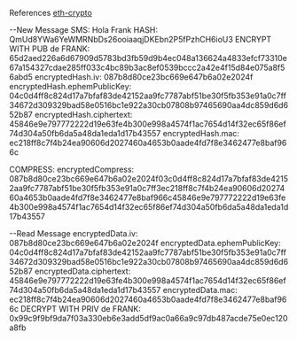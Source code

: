References [eth-crypto](https://github.com/pubkey/eth-crypto#decryptwithprivatekey)

--New Message
SMS: Hola Frank
HASH: QmUd8YWa6YeWMRNbDs26ooiaaqjDKEbn2P5fPzhCH6ioU3
ENCRYPT WITH PUB de FRANK:
65d2aed226a6d67909d5783bd3fb59d9b4ec048a136624a4833efcf73310e67a154327cdae285ff033c4bc89b3ac8ef0539bccc2a42e4f15d84e075a8f56abd5
encryptedHash.iv: 087b8d80ce23bc669e647b6a02e2024f
encryptedHash.ephemPublicKey: 04c0d4ff8c824d17a7bfaf83de42152aa9fc7787abf51be30f5fb353e91a0c7ff34672d309329bad58e0516bc1e922a30cb07808b97465690aa4dc859d6d652b87
encryptedHash.ciphertext: 45846e9e797772222d19e63fe4b300e998a4574f1ac7654d14f32ec65f86ef74d304a50fb6da5a48da1eda1d17b43557
encryptedHash.mac: ec218ff8c7f4b24ea90606d2027460a4653b0aade4fd7f8e3462477e8baf966c

COMPRESS:
encryptedCompress: 087b8d80ce23bc669e647b6a02e2024f03c0d4ff8c824d17a7bfaf83de42152aa9fc7787abf51be30f5fb353e91a0c7ff3ec218ff8c7f4b24ea90606d2027460a4653b0aade4fd7f8e3462477e8baf966c45846e9e797772222d19e63fe4b300e998a4574f1ac7654d14f32ec65f86ef74d304a50fb6da5a48da1eda1d17b43557

--Read Message
encryptedData.iv: 087b8d80ce23bc669e647b6a02e2024f
encryptedData.ephemPublicKey: 04c0d4ff8c824d17a7bfaf83de42152aa9fc7787abf51be30f5fb353e91a0c7ff34672d309329bad58e0516bc1e922a30cb07808b97465690aa4dc859d6d652b87
encryptedData.ciphertext: 45846e9e797772222d19e63fe4b300e998a4574f1ac7654d14f32ec65f86ef74d304a50fb6da5a48da1eda1d17b43557
encryptedData.mac: ec218ff8c7f4b24ea90606d2027460a4653b0aade4fd7f8e3462477e8baf966c
DECRYPT WITH PRIV de FRANK:
0x99c9f9bf9da7f03a330eb6e3add5df9ac0a66a9c97db487acde75e0ec120a8fb
